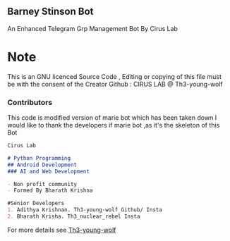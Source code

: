## Barney Stinson Bot

An Enhanced Telegram Grp Management Bot By Cirus Lab

# Note
This is an GNU licenced Source Code , Editing or copying of this file must be with the consent of the Creator
Github : CIRUS LAB @ Th3-young-wolf

### Contributors

This code is modified version of marie bot which has been taken down
I would like to thank the developers if marie bot ,as it's the skeleton of this Bot

```markdown
Cirus Lab

# Python Programming
## Android Development
### AI and Web Development

- Non profit community
- Formed By Bharath Krishna

#Senior Developers
1. Adithya Krishnan. Th3-young-wolf Github/ Insta
2. Bharath Krisha. Th3_nuclear_rebel Insta

```

For more details see [Th3-young-wolf](https://github.com/Th3-young-wolf/)

